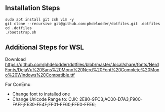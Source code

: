 ## Installation Steps

```
sudo apt install git zsh vim -y
git clone --recursive git@github.com:phdelodder/dotfiles.git .dotfiles
cd .dotfiles
./bootstrap.sh
```

## Additional Steps for WSL

Download https://github.com/phdelodder/dotfiles/blob/master/.local/share/fonts/NerdFonts/DejaVu%20Sans%20Mono%20Nerd%20Font%20Complete%20Mono%20Windows%20Compatible.ttf

For ConEmu:
 - Change font to installed one
 - Change Unicode Range to: CJK: 2E80-9FC3;AC00-D7A3;F900-FAFF;FE30-FE4F;FF01-FF60;FFE0-FFE6;

